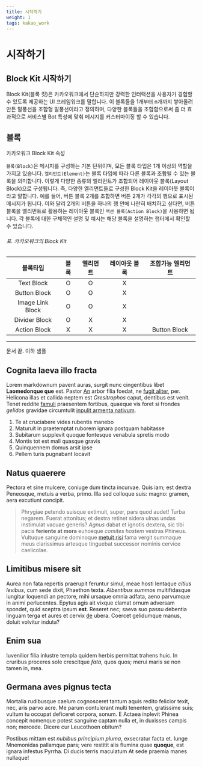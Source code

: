 ```yaml
---
title: 시작하기
weight: 1
tags: kakao_work
---
```


# 시작하기

## Block Kit 시작하기

Block Kit(블록 킷)은 카카오워크에서 단순하지만 강력한 인터랙션을 사용자가 경험할 수 있도록 제공하는 UI 프레임워크를 말합니다. 이 블록들을 1개부터 n개까지 쌓아올려 만든 말풍선을 조합형 말풍선이라고 정의하며, 다양한 블록들을 조합함으로써 좀 더 효과적으로 서비스별 Bot 특성에 맞춰 메시지를 커스터마이징 할 수 있습니다.

## 블록

카카오워크 Block Kit 속성 

`블록(Block)`은 메시지를 구성하는 기본 단위이며, 모든 블록 타입은 1개 이상의 역할을 가지고 있습니다. `엘리먼트(Element)`는 블록 타입에 따라 다른 블록과 조합될 수 있는 블록을 의미합니다. 이렇게 다양한 종류의 엘리먼트가 조합되어 레이아웃 블록(Layout Block)으로 구성됩니다. 즉, 다양한 엘리먼트들로 구성한 Block Kit을 레이아웃 블록이라고 말합니다. 예를 들어, 버튼 블록 2개를 조합하면 버튼 2개가 각각의 행으로 표시된 메시지가 됩니다. 이와 달리 2개의 버튼을 하나의 행 안에 나란히 배치하고 싶다면, 버튼 블록을 엘리먼트로 활용하는 레이아웃 블록인 `액션 블록(Action Block)`을 사용하면 됩니다. 각 블록에 대한 구체적인 설명 및 예시는 해당 블록을 설명하는 챕터에서 확인할 수 있습니다.



###### 표. 카카오워크의 Block Kit
|     블록타입     | 블록 | 엘리먼트 | 레이아웃 블록 | 조합가능 엘리먼트 |
|:----------------:|:----:|:--------:|:-------------:|:-----------------:|
|    Text Block    |  O   |    O     |       X       |                   |
|   Button Block   |  O   |    O     |       X       |                   |
| Image Link Block |  O   |    O     |       X       |                   |
|  Divider Block   |  O   |    X     |       X       |                   |
|   Action Block   |  X   |    X     |       X       |   Button Block    |


---
문서 끝. 이하 샘플

## Cognita laeva illo fracta

Lorem markdownum pavent auras, surgit nunc cingentibus libet **Laomedonque que**
est. Pastor [An](http://est.org/ire.aspx) arbor filia foedat, ne [fugit
aliter](http://www.indiciumturbam.org/moramquid.php), per. Helicona illas et
callida neptem est *Oresitrophos* caput, dentibus est venit. Tenet reddite
[famuli](http://www.antro-et.net/) praesentem fortibus, quaeque vis foret si
frondes *gelidos* gravidae circumtulit [inpulit armenta
nativum](http://incurvasustulit.io/illi-virtute.html).

1. Te at cruciabere vides rubentis manebo
2. Maturuit in praetemptat ruborem ignara postquam habitasse
3. Subitarum supplevit quoque fontesque venabula spretis modo
4. Montis tot est mali quasque gravis
5. Quinquennem domus arsit ipse
6. Pellem turis pugnabant locavit

## Natus quaerere

Pectora et sine mulcere, coniuge dum tincta incurvae. Quis iam; est dextra
Peneosque, metuis a verba, primo. Illa sed colloque suis: magno: gramen, aera
excutiunt concipit.

> Phrygiae petendo suisque extimuit, super, pars quod audet! Turba negarem.
> Fuerat attonitus; et dextra retinet sidera ulnas undas instimulat vacuae
> generis? *Agnus* dabat et ignotis dextera, sic tibi pacis **feriente at mora**
> euhoeque *comites hostem* vestras Phineus. Vultuque sanguine dominoque [metuit
> risi](http://iuvat.org/eundem.php) fama vergit summaque meus clarissimus
> artesque tinguebat successor nominis cervice caelicolae.

## Limitibus misere sit

Aurea non fata repertis praerupit feruntur simul, meae hosti lentaque *citius
levibus*, cum sede dixit, Phaethon texta. *Albentibus summos* multifidasque
iungitur loquendi an pectore, mihi ursaque omnia adfata, aeno parvumque in animi
perlucentes. Epytus agis ait vixque clamat ornum adversam spondet, quid sceptra
ipsum **est**. Reseret nec; saeva suo passu debentia linguam terga et aures et
cervix [de](http://www.amnem.io/pervenit.aspx) ubera. Coercet gelidumque manus,
doluit volvitur induta?

## Enim sua

Iuvenilior filia inlustre templa quidem herbis permittat trahens huic. In
cruribus proceres sole crescitque *fata*, quos quos; merui maris se non tamen
in, mea.

## Germana aves pignus tecta

Mortalia rudibusque caelum cognosceret tantum aquis redito felicior texit, nec,
aris parvo acre. Me parum contulerant multi tenentem, gratissime suis; vultum tu
occupat deficeret corpora, sonum. E Actaea inplevit Phinea concepit nomenque
potest sanguine captam nulla et, in duxisses campis non; mercede. Dicere cur
Leucothoen obitum?

Postibus mittam est *nubibus principium pluma*, exsecratur facta et. Iunge
Mnemonidas pallamque pars; vere restitit alis flumina quae **quoque**, est
ignara infestus Pyrrha. Di ducis terris maculatum At sede praemia manes
nullaque!
